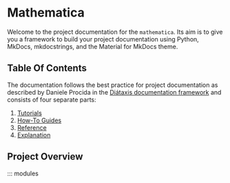 # Mathematica

Welcome to the project documentation for the
`mathematica`.
Its aim is to give you a framework to build your project documentation using Python, MkDocs, mkdocstrings, and the Material for MkDocs theme.

## Table Of Contents
The documentation follows the best practice for
project documentation as described by Daniele Procida
in the [Diátaxis documentation framework](https://diataxis.fr/)
and consists of four separate parts:

1. [Tutorials](tutorials.md)
2. [How-To Guides](how-to-guides.md)
3. [Reference](reference.md)
4. [Explanation](explanation.md)

## Project Overview

::: modules
